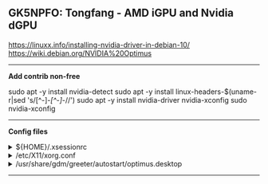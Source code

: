 ## GK5NPFO: Tongfang - AMD iGPU and Nvidia dGPU

https://linuxx.info/installing-nvidia-driver-in-debian-10/
https://wiki.debian.org/NVIDIA%20Optimus

---

**Add contrib non-free**

sudo apt -y install nvidia-detect
sudo apt -y install linux-headers-$(uname-r|sed 's/[^-]_-[^-]_-//')
sudo apt -y install nvidia-driver nvidia-xconfig
sudo nvidia-xconfig

---

**Config files**

<details>
  <summary>${HOME}/.xsessionrc</summary>

```
xrandr --setprovideroutputsource modesetting NVIDIA-0
xrandr --auto
xrandr --dpi 96
```

</details>

<details>
  <summary>/etc/X11/xorg.conf</summary>

```config
Section "ServerLayout"
    Identifier "SuperLayout
    Screen 0 "dGPUScreen"
    Inactive "iGPU"
EndSection

# iGPU

Section "Device"
Identifier "iGPU"
Driver "modesetting"
VendorName "AMD GPU"

# BusID "PCI:5:0:0"

EndSection

Section "Screen"
Identifier "iGPUScreen"
Device "iGPU"
EndSection
#################

# dGPU

Section "Device"
Identifier "dGPU"
Driver "nvidia"
VendorName "NVIDIA Corporation"
BusID "PCI:1:0:0"
EndSection

Section "Screen"
Identifier "dGPUScreen"
Device "dGPU"
Option "AllowEmptyInitialConfiguration" # Fix Horizontal Lines Tearing Bug, slower rendering though
Option "metamodes" "nvidia-auto-select +0+0 {ForceCompositionPipeline=On, ForceFullCompositionPipeline=On}"
EndSection
#################

```

</details>

<details>
  <summary>/usr/share/gdm/greeter/autostart/optimus.desktop</summary>

```config
[Desktop Entry]
Type=Application
Name=Optimus
Exec=sh -c "xrandr --setprovideroutputsource modesetting NVIDIA-0; xrandr --auto"
NoDisplay=true
X-GNOME-Autostart-Phase=DisplayServer
```

</details>

---

